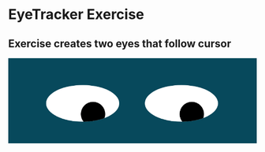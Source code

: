# EyeTracker Exercise
## Exercise creates two eyes that follow cursor
<img src="EyeTracker.png" alt="Eye Tracker Screenshot">
